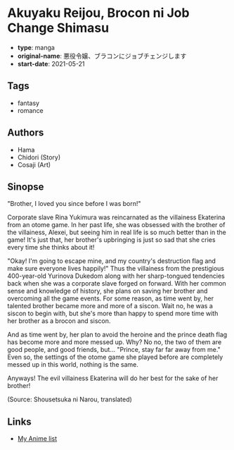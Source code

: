 # Akuyaku Reijou, Brocon ni Job Change Shimasu

-   **type**: manga
-   **original-name**: 悪役令嬢、ブラコンにジョブチェンジします
-   **start-date**: 2021-05-21

## Tags

-   fantasy
-   romance

## Authors

-   Hama
-   Chidori (Story)
-   Cosaji (Art)

## Sinopse

"Brother, I loved you since before I was born!"

Corporate slave Rina Yukimura was reincarnated as the villainess Ekaterina from an otome game. In her past life, she was obsessed with the brother of the villainess, Alexei, but seeing him in real life is so much better than in the game! It's just that, her brother's upbringing is just so sad that she cries every time she thinks about it!

"Okay! I'm going to escape mine, and my country's destruction flag and make sure everyone lives happily!" Thus the villainess from the prestigious 400-year-old Yurinova Dukedom along with her sharp-tongued tendencies back when she was a corporate slave forged on forward. With her common sense and knowledge of history, she plans on saving her brother and overcoming all the game events. For some reason, as time went by, her talented brother became more and more of a siscon. Wait no, he was a siscon to begin with, but she's more than happy to spend more time with her brother as a brocon and siscon.

And as time went by, her plan to avoid the heroine and the prince death flag has become more and more messed up. Why? No no, the two of them are good people, and good friends, but... "Prince, stay far far away from me." Even so, the settings of the otome game she played before are completely messed up in this world, nothing is the same.

Anyways! The evil villainess Ekaterina will do her best for the sake of her brother!

(Source: Shousetsuka ni Narou, translated)

## Links

-   [My Anime list](https://myanimelist.net/manga/136926/Akuyaku_Reijou_Brocon_ni_Job_Change_Shimasu)
